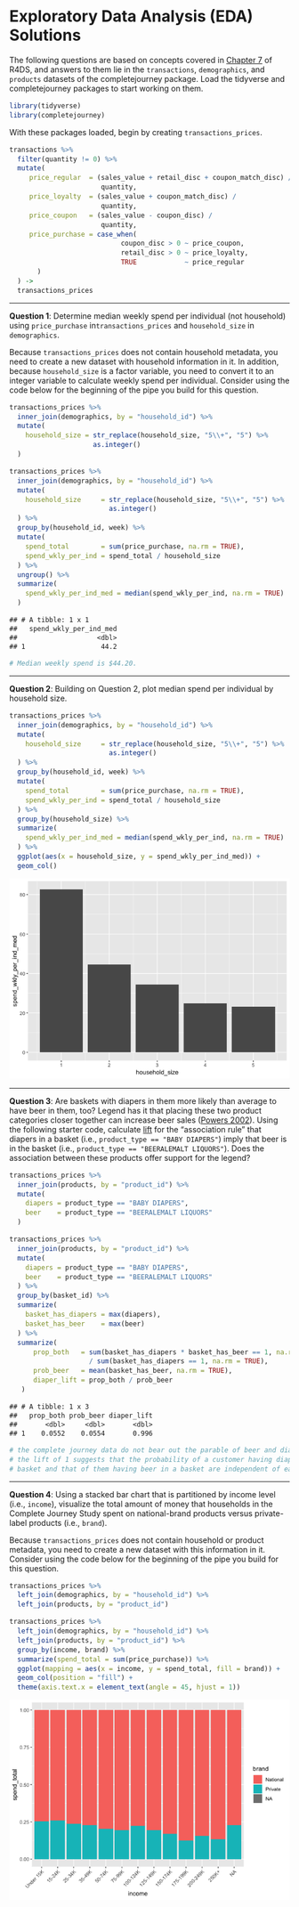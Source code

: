Exploratory Data Analysis (EDA) Solutions
================

The following questions are based on concepts covered in
[Chapter 7](http://r4ds.had.co.nz/exploratory-data-analysis.html) of
R4DS, and answers to them lie in the `transactions`, `demographics`, and
`products` datasets of the completejourney package. Load the tidyverse
and completejourney packages to start working on them.

``` r
library(tidyverse)
library(completejourney)
```

With these packages loaded, begin by creating `transactions_prices`.

``` r
transactions %>% 
  filter(quantity != 0) %>%
  mutate(
     price_regular  = (sales_value + retail_disc + coupon_match_disc) /
                       quantity,
     price_loyalty  = (sales_value + coupon_match_disc) / 
                       quantity,
     price_coupon   = (sales_value - coupon_disc) / 
                       quantity,
     price_purchase = case_when(
                            coupon_disc > 0 ~ price_coupon, 
                            retail_disc > 0 ~ price_loyalty,
                            TRUE            ~ price_regular
       )
  ) -> 
  transactions_prices
```

-----

**Question 1**: Determine median weekly spend per individual (not
household) using `price_purchase` in`transactions_prices` and
`household_size` in `demographics`.

Because `transactions_prices` does not contain household metadata, you
need to create a new dataset with household information in it. In
addition, because `household_size` is a factor variable, you need to
convert it to an integer variable to calculate weekly spend per
individual. Consider using the code below for the beginning of the pipe
you build for this question.

``` r
transactions_prices %>%
  inner_join(demographics, by = "household_id") %>% 
  mutate(
    household_size = str_replace(household_size, "5\\+", "5") %>% 
                     as.integer()
  )
```

``` r
transactions_prices %>%
  inner_join(demographics, by = "household_id") %>% 
  mutate(
    household_size     = str_replace(household_size, "5\\+", "5") %>% 
                         as.integer()
  ) %>% 
  group_by(household_id, week) %>%
  mutate(
    spend_total        = sum(price_purchase, na.rm = TRUE),
    spend_wkly_per_ind = spend_total / household_size
  ) %>% 
  ungroup() %>% 
  summarize(
    spend_wkly_per_ind_med = median(spend_wkly_per_ind, na.rm = TRUE)
  )
```

    ## # A tibble: 1 x 1
    ##   spend_wkly_per_ind_med
    ##                    <dbl>
    ## 1                   44.2

``` r
# Median weekly spend is $44.20.
```

-----

**Question 2**: Building on Question 2, plot median spend per individual
by household size.

``` r
transactions_prices %>%
  inner_join(demographics, by = "household_id") %>% 
  mutate(
    household_size     = str_replace(household_size, "5\\+", "5") %>% 
                         as.integer()
  ) %>% 
  group_by(household_id, week) %>%
  mutate(
    spend_total        = sum(price_purchase, na.rm = TRUE),
    spend_wkly_per_ind = spend_total / household_size
  ) %>% 
  group_by(household_size) %>% 
  summarize(
    spend_wkly_per_ind_med = median(spend_wkly_per_ind, na.rm = TRUE)
  ) %>% 
  ggplot(aes(x = household_size, y = spend_wkly_per_ind_med)) +
  geom_col()
```

![](03-exploratory-data-analysis-solutions_files/figure-gfm/unnamed-chunk-5-1.png)<!-- -->

-----

**Question 3**: Are baskets with diapers in them more likely than
average to have beer in them, too? Legend has it that placing these two
product categories closer together can increase beer sales
([Powers 2002](https://www.theregister.co.uk/2006/08/15/beer_diapers/)).
Using the following starter code, calculate
[lift](https://en.wikipedia.org/wiki/Lift_\(data_mining\)) for the
“association rule” that diapers in a basket (i.e., `product_type ==
"BABY DIAPERS"`) imply that beer is in the basket (i.e., `product_type
== "BEERALEMALT LIQUORS"`). Does the association between these products
offer support for the legend?

``` r
transactions_prices %>% 
  inner_join(products, by = "product_id") %>% 
  mutate(
    diapers = product_type == "BABY DIAPERS", 
    beer    = product_type == "BEERALEMALT LIQUORS"
  )
```

``` r
transactions_prices %>% 
  inner_join(products, by = "product_id") %>% 
  mutate(
    diapers = product_type == "BABY DIAPERS", 
    beer    = product_type == "BEERALEMALT LIQUORS"
  ) %>% 
  group_by(basket_id) %>%
  summarize(
    basket_has_diapers = max(diapers), 
    basket_has_beer    = max(beer)
  ) %>% 
  summarize(
      prop_both   = sum(basket_has_diapers * basket_has_beer == 1, na.rm = TRUE) 
                    / sum(basket_has_diapers == 1, na.rm = TRUE),
      prob_beer   = mean(basket_has_beer, na.rm = TRUE),
      diaper_lift = prop_both / prob_beer
   )
```

    ## # A tibble: 1 x 3
    ##   prop_both prob_beer diaper_lift
    ##       <dbl>     <dbl>       <dbl>
    ## 1    0.0552    0.0554       0.996

``` r
# the complete journey data do not bear out the parable of beer and diapers, as
# the lift of 1 suggests that the probability of a customer having diapers in a
# basket and that of them having beer in a basket are independent of each other.
```

-----

**Question 4**: Using a stacked bar chart that is partitioned by income
level (i.e., `income`), visualize the total amount of money that
households in the Complete Journey Study spent on national-brand
products versus private-label products (i.e., `brand`).

Because `transactions_prices` does not contain household or product
metadata, you need to create a new dataset with this information in it.
Consider using the code below for the beginning of the pipe you build
for this question.

``` r
transactions_prices %>% 
  left_join(demographics, by = "household_id") %>% 
  left_join(products, by = "product_id")
```

``` r
transactions_prices %>% 
  left_join(demographics, by = "household_id") %>% 
  left_join(products, by = "product_id") %>% 
  group_by(income, brand) %>%
  summarize(spend_total = sum(price_purchase)) %>% 
  ggplot(mapping = aes(x = income, y = spend_total, fill = brand)) +
  geom_col(position = "fill") + 
  theme(axis.text.x = element_text(angle = 45, hjust = 1))
```

![](03-exploratory-data-analysis-solutions_files/figure-gfm/unnamed-chunk-9-1.png)<!-- -->
